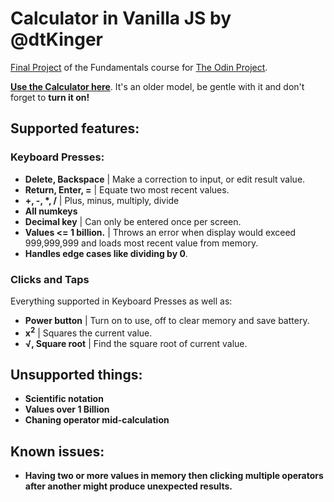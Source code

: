 # Calculator in Vanilla JS by @dtKinger

[Final Project](https://www.theodinproject.com/lessons/foundations-calculator) of the Fundamentals course for [The Odin Project](https://theodinproject.com).

**[Use the Calculator here](https://dtkinger.github.io/calculator-assignment-TOP/)**. It's an older model, be gentle with it and don't forget to **turn it on!**

## Supported features:
### Keyboard Presses:
* **Delete, Backspace** | Make a correction to input, or edit result value.
* **Return, Enter, =** | Equate two most recent values.
* **+, -, \*, /** | Plus, minus, multiply, divide
* **All numkeys**
* **Decimal key** | Can only be entered once per screen.
* **Values <= 1 billion.** | Throws an error when display would exceed 999,999,999 and loads most recent value from memory.
* **Handles edge cases like dividing by 0**.

### Clicks and Taps
Everything supported in Keyboard Presses as well as:
* **Power button** | Turn on to use, off to clear memory and save battery.
* **x<sup>2</sup>** | Squares the current value.
* **&radic;, Square root** | Find the square root of current value.

## Unsupported things:
* **Scientific notation**
* **Values over 1 Billion**
* **Chaning operator mid-calculation**

## Known issues:
* **Having two or more values in memory then clicking multiple operators after another might produce unexpected results.**